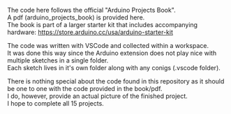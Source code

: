 The code here follows the official "Arduino Projects Book".  
A pdf (arduino_projects_book) is provided here.  
The book is part of a larger starter kit that includes accompanying hardware: https://store.arduino.cc/usa/arduino-starter-kit

The code was written with VSCode and collected within a workspace.  
It was done this way since the Arduino extension does not play nice with multiple sketches in a single folder.  
Each sketch lives in it's own folder along with any conigs (.vscode folder).

There is nothing special about the code found in this repository as it should be one to one with the code provided in the book/pdf.  
I do, however, provide an actual picture of the finished project.  
I hope to complete all 15 projects.